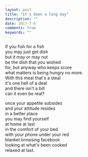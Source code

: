 ```yaml
---
layout: post
title: "It's been a long day"
description: ""
date: 2017-7-6
comments: true
keywords: ""
---
```


If you fish for a fish  
you may just get dish  
but it may or may not  
be the dish that you wished  
for, but anyway who keeps score  
what matters is being hungry no more.  
With this meal that's a steal  
it's one hell of a deal  
and there isn't a bill  
can it even be real?  

once your appetite subsides  
and your attitude resides  
in a better place  
you may find yourself  
at home at last  
in the comfort of your bed  
with your phone under your red  
blanket browsing facebook  
looking at what's been cooked  
relaxed at last.  
